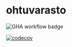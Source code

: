 # ohtuvarasto
![GHA workflow badge](https://github.com/kkautio/ohtuvarasto/workflows/CI/badge.svg)

[![codecov](https://codecov.io/github/kkautio/ohtuvarasto/graph/badge.svg?token=VGCLDR1I0J)](https://codecov.io/github/kkautio/ohtuvarasto)
